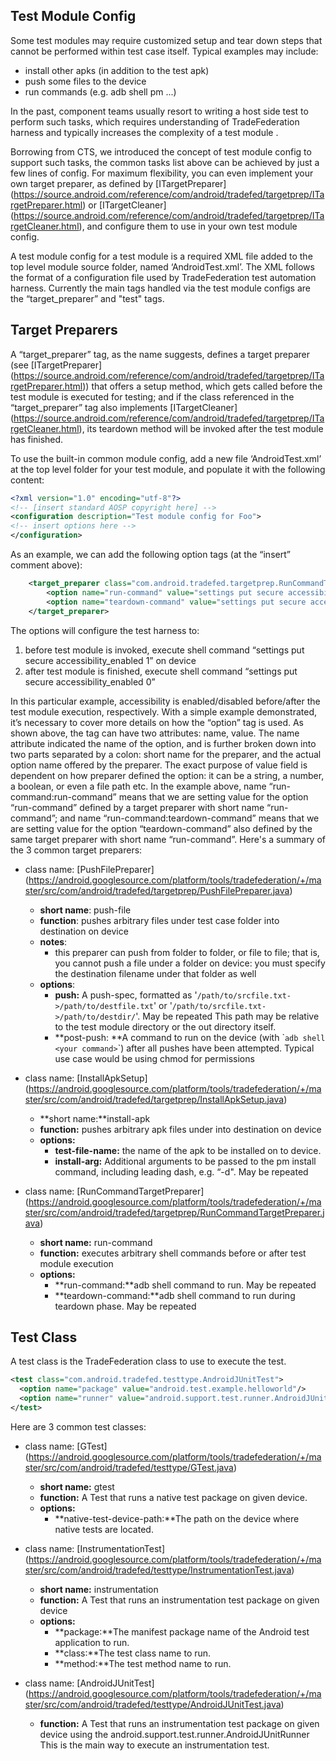## Test Module Config

Some test modules may require customized setup and tear down steps that cannot
be performed within test case itself. Typical examples may include:

*   install other apks (in addition to the test apk)
*   push some files to the device
*   run commands (e.g. adb shell pm ...)

In the past, component teams usually resort to writing a host side test to
perform such tasks, which requires understanding of TradeFederation harness
and typically increases the complexity of a test module .

Borrowing from CTS, we introduced the concept of test module config to support
such tasks, the common tasks list above can be achieved by just a few lines of
config. For maximum flexibility, you can even implement your own target
preparer, as defined by [ITargetPreparer]
(https://source.android.com/reference/com/android/tradefed/targetprep/ITargetPreparer.html)
or [ITargetCleaner]
(https://source.android.com/reference/com/android/tradefed/targetprep/ITargetCleaner.html),
and configure them to use in your own test module config.

A test module config for a test module is a required XML file added to the top
level module source folder, named ‘AndroidTest.xml’. The XML follows the format
of a configuration file used by TradeFederation test automation harness.
Currently the main tags handled via the test module configs are the “target_preparer” and
"test" tags.

## Target Preparers
A “target_preparer” tag, as the name suggests, defines a target preparer (see
[ITargetPreparer]
(https://source.android.com/reference/com/android/tradefed/targetprep/ITargetPreparer.html))
that offers a setup method, which gets called before the test module is executed
for testing; and if the class referenced in the “target_preparer” tag also
implements [ITargetCleaner]
(https://source.android.com/reference/com/android/tradefed/targetprep/ITargetCleaner.html),
its teardown method will be invoked after the test module has finished.

To use the built-in common module config, add a new file ‘AndroidTest.xml’ at
the top level folder for your test module, and populate it with the following
content:

```xml
<?xml version="1.0" encoding="utf-8"?>
<!-- [insert standard AOSP copyright here] -->
<configuration description="Test module config for Foo">
<!-- insert options here -->
</configuration>
```

As an example, we can add the following option tags (at the “insert” comment
above):

```xml
    <target_preparer class="com.android.tradefed.targetprep.RunCommandTargetPreparer">
        <option name="run-command" value="settings put secure accessibility_enabled 1" />
        <option name="teardown-command" value="settings put secure accessibility_enabled 0" />
    </target_preparer>
```

The options will configure the test harness to:

1.  before test module is invoked, execute shell command “settings put secure
    accessibility_enabled 1” on device
2.  after test module is finished, execute shell command “settings put secure
    accessibility_enabled 0”

In this particular example, accessibility is enabled/disabled before/after the
test module execution, respectively. With a simple example demonstrated, it’s
necessary to cover more details on how the “option” tag is used. As shown above,
the tag can have two attributes: name, value. The name attribute indicated the
name of the option, and is further broken down into two parts separated by a
colon: short name for the preparer, and the actual option name offered by the
preparer. The exact purpose of value field is dependent on how preparer defined
the option: it can be a string, a number, a boolean, or even a file path etc. In
the example above, name “run-command:run-command” means that we are setting
value for the option “run-command” defined by a target preparer with short name
“run-command”; and name “run-command:teardown-command” means that we are setting
value for the option “teardown-command” also defined by the same target preparer
with short name “run-command”. Here's a summary of the 3 common target
preparers:

*   class name: [PushFilePreparer]
    (https://android.googlesource.com/platform/tools/tradefederation/+/master/src/com/android/tradefed/targetprep/PushFilePreparer.java)

    *   **short name**: push-file
    *   **function**: pushes arbitrary files under test case folder into
        destination on device
    *   **notes**:
        *   this preparer can push from folder to folder, or file to file; that
            is, you cannot push a file under a folder on device: you must
            specify the destination filename under that folder as well
    *   **options**:
        *   **push:** A push-spec, formatted as
            '`/path/to/srcfile.txt->/path/to/destfile.txt`' or
            '`/path/to/srcfile.txt->/path/to/destdir/`'. May be repeated
            This path may be relative to the test module directory or the out
            directory itself.
        *   **post-push: **A command to run on the device (with \``adb shell
            <your command>`\`) after all pushes have been attempted. Typical use
            case would be using chmod for permissions

*   class name: [InstallApkSetup]
    (https://android.googlesource.com/platform/tools/tradefederation/+/master/src/com/android/tradefed/targetprep/InstallApkSetup.java)

    *   **short name:**install-apk
    *   **function:** pushes arbitrary apk files under into destination on
        device
    *   **options:**
        *   **test-file-name:** the name of the apk to be installed on to
            device.
        *   **install-arg:** Additional arguments to be passed to the pm install
            command, including leading dash, e.g. “-d". May be repeated

*   class name: [RunCommandTargetPreparer]
    (https://android.googlesource.com/platform/tools/tradefederation/+/master/src/com/android/tradefed/targetprep/RunCommandTargetPreparer.java)

    *   **short name:** run-command
    *   **function:** executes arbitrary shell commands before or after test
        module execution
    *   **options:**
        *   **run-command:**adb shell command to run. May be repeated
        *   **teardown-command:**adb shell command to run during teardown phase.
            May be repeated

## Test Class
A test class is the TradeFederation class to use to execute the test.

```xml
<test class="com.android.tradefed.testtype.AndroidJUnitTest">
  <option name="package" value="android.test.example.helloworld"/>
  <option name="runner" value="android.support.test.runner.AndroidJUnitRunner"/>
</test>
```

Here are 3 common test classes:

*   class name: [GTest]
    (https://android.googlesource.com/platform/tools/tradefederation/+/master/src/com/android/tradefed/testtype/GTest.java)

    *   **short name:** gtest
    *   **function:** A Test that runs a native test package on given device.
    *   **options:**
        *   **native-test-device-path:**The path on the device where native tests are located.

*   class name: [InstrumentationTest]
    (https://android.googlesource.com/platform/tools/tradefederation/+/master/src/com/android/tradefed/testtype/InstrumentationTest.java)

    *   **short name:** instrumentation
    *   **function:** A Test that runs an instrumentation test package on given device
    *   **options:**
        *   **package:**The manifest package name of the Android test application to run.
        *   **class:**The test class name to run.
        *   **method:**The test method name to run.

*   class name: [AndroidJUnitTest]
    (https://android.googlesource.com/platform/tools/tradefederation/+/master/src/com/android/tradefed/testtype/AndroidJUnitTest.java)

    *   **function:** A Test that runs an instrumentation test package on given
                      device using the android.support.test.runner.AndroidJUnitRunner
                      This is the main way to execute an instrumentation test.

